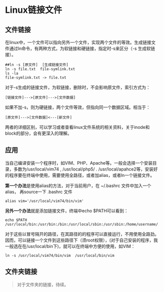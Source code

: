 # Linux链接文件

## 文件链接
在linux中，一个文件可以指向另外一个文件，实现两个文件的等效。生成链接文件通过ln命令，有两种方式，为软链接和硬链接，指定时-s来区分（-s 生成软链接）。
```
##ln -s [原文件]  [生成链接文件]
ln -s file.txt  file-symlink.txt
ls -la 
file-symlink.txt -> file.txt
```
对于-s生成的链接文件，为软链接，删除时，不会影响原文件，索引方式为：
```
[链接文件]--->[原文件]--->[文件数据]
```
如果不加-s，则为硬链接，两个文件等效，但指向同一个数据区域。相当于：
```
[原文件]--->[文件数据]<---[新文件] 
```

两者的详细区别，可以学习或者查看linux文件系统的相关资料，关于inode和block的部分，会有更深入的理解。

## 应用
当自己编译安装一个程序时，如VIM、PHP、Apache等。一般会选择一个安装目录，多数为/usr/local/vim74 , /usr/local/php5/ . /usr/local/apahce2等，安装好的程序要在终端中使用，需要使用全路径，或者加alias，或者ln一个链接文件。

**第一个办法**是使用alias的方法，对于当前用户，在 ~/.bashrc 文件中加入一个alias， 再source一下 .bashrc 文件
```
alias vim='/usr/local/vim74/bin/vim'
```
**另外一个办法**就是添加链接文件，终端中echo $PATH可以看到：
```
echo $PATH
/usr/local/bin:/usr/bin:/bin:/usr/local/sbin:/usr/sbin:/home/username/.local/bin:/home/username/bin
```
对于这些以冒号隔开的路径，在其路径的的程序可以直接运行，不用使用全路劲。因而，可以链接一个文件到这些路径下（须root权限），(对于自己安装的程序，我一般选在在/usr/local/bin下)，就可以在终端中方便的使用，如VIM：
```
ln -s /usr/local/vim74/bin/vim  /usr/local/bin/vim
```

## 文件夹链接
> 对于文件夹的链接，待续。

